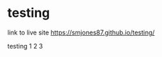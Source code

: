 # testing

link to live site https://smjones87.github.io/testing/

testing 1 2 3 

<div class="flourish-embed flourish-chart" data-src="visualisation/4213141"><script src="https://public.flourish.studio/resources/embed.js"></script></div>
